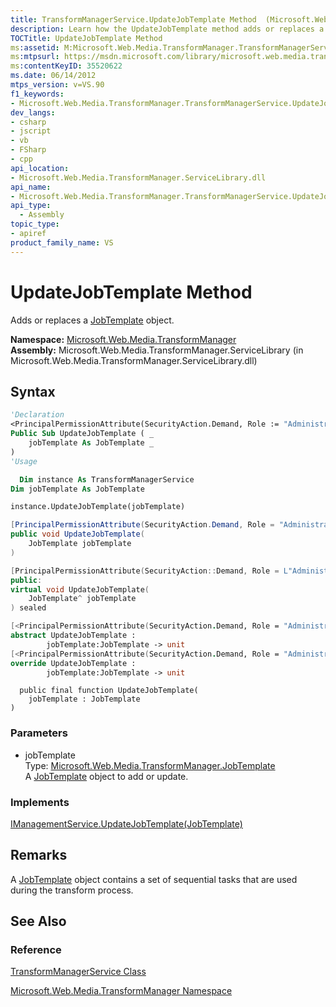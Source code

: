 ```yaml
---
title: TransformManagerService.UpdateJobTemplate Method  (Microsoft.Web.Media.TransformManager)
description: Learn how the UpdateJobTemplate method adds or replaces a JobTemplate object.
TOCTitle: UpdateJobTemplate Method
ms:assetid: M:Microsoft.Web.Media.TransformManager.TransformManagerService.UpdateJobTemplate(Microsoft.Web.Media.TransformManager.JobTemplate)
ms:mtpsurl: https://msdn.microsoft.com/library/microsoft.web.media.transformmanager.transformmanagerservice.updatejobtemplate(v=VS.90)
ms:contentKeyID: 35520622
ms.date: 06/14/2012
mtps_version: v=VS.90
f1_keywords:
- Microsoft.Web.Media.TransformManager.TransformManagerService.UpdateJobTemplate
dev_langs:
- csharp
- jscript
- vb
- FSharp
- cpp
api_location:
- Microsoft.Web.Media.TransformManager.ServiceLibrary.dll
api_name:
- Microsoft.Web.Media.TransformManager.TransformManagerService.UpdateJobTemplate
api_type:
  - Assembly
topic_type:
- apiref
product_family_name: VS
---
```


# UpdateJobTemplate Method

Adds or replaces a [JobTemplate](jobtemplate-class-microsoft-web-media-transformmanager.md) object.

**Namespace:**  [Microsoft.Web.Media.TransformManager](microsoft-web-media-transformmanager-namespace.md)  
**Assembly:**  Microsoft.Web.Media.TransformManager.ServiceLibrary (in Microsoft.Web.Media.TransformManager.ServiceLibrary.dll)

## Syntax

```vb
'Declaration
<PrincipalPermissionAttribute(SecurityAction.Demand, Role := "Administrators")> _
Public Sub UpdateJobTemplate ( _
    jobTemplate As JobTemplate _
)
'Usage

  Dim instance As TransformManagerService
Dim jobTemplate As JobTemplate

instance.UpdateJobTemplate(jobTemplate)
```

```csharp
[PrincipalPermissionAttribute(SecurityAction.Demand, Role = "Administrators")]
public void UpdateJobTemplate(
    JobTemplate jobTemplate
)
```

```cpp
[PrincipalPermissionAttribute(SecurityAction::Demand, Role = L"Administrators")]
public:
virtual void UpdateJobTemplate(
    JobTemplate^ jobTemplate
) sealed
```

``` fsharp
[<PrincipalPermissionAttribute(SecurityAction.Demand, Role = "Administrators")>]
abstract UpdateJobTemplate : 
        jobTemplate:JobTemplate -> unit 
[<PrincipalPermissionAttribute(SecurityAction.Demand, Role = "Administrators")>]
override UpdateJobTemplate : 
        jobTemplate:JobTemplate -> unit 
```

```jscript
  public final function UpdateJobTemplate(
    jobTemplate : JobTemplate
)
```

### Parameters

  - jobTemplate  
    Type: [Microsoft.Web.Media.TransformManager.JobTemplate](jobtemplate-class-microsoft-web-media-transformmanager.md)  
    A [JobTemplate](jobtemplate-class-microsoft-web-media-transformmanager.md) object to add or update.  

### Implements

[IManagementService.UpdateJobTemplate(JobTemplate)](imanagementservice-updatejobtemplate-method-microsoft-web-media-transformmanager.md)  

## Remarks

A [JobTemplate](jobtemplate-class-microsoft-web-media-transformmanager.md) object contains a set of sequential tasks that are used during the transform process.

## See Also

### Reference

[TransformManagerService Class](transformmanagerservice-class-microsoft-web-media-transformmanager.md)

[Microsoft.Web.Media.TransformManager Namespace](microsoft-web-media-transformmanager-namespace.md)
